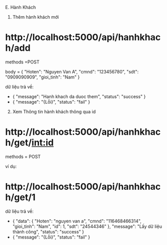 E. Hành Khách

1. Thêm hành khách mới
# http://localhost:5000/api/hanhkhach/add
methods =POST

body = {
        "Hoten": "Nguyen Van A",
        "cmnd": "123456780",
        "sdt": "0909090909",
        "gioi_tinh": "Nam"
    }

dữ liệu trả về: 
- {
    "message": "Hanh khach da duoc them",
    "status": "success"
}
- {
    "message": "{Lỗi}",
    "status": "fail"
}

2. Xem Thông tin hành khách thông qua id

# http://localhost:5000/api/hanhkhach/get/<int:id>
methods = POST

ví dụ:

# http://localhost:5000/api/hanhkhach/get/1
 
dữ liệu trả về:
- {
    "data": {
        "Hoten": "nguyen van a",
        "cmnd": "116468466314",
        "gioi_tinh": "Nam",
        "id": 1,
        "sdt": "24544346"
    },
    "message": "Lấy dữ liệu thành công", 
    "status": "success"
}
- {
    "message": "{Lỗi}",
    "status": "fail"
}


